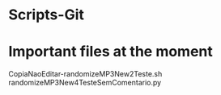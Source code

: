 # Scripts-Git
# Important files at the moment
CopiaNaoEditar-randomizeMP3New2Teste.sh
randomizeMP3New4TesteSemComentario.py
